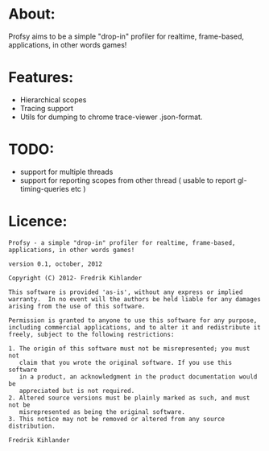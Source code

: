 # About:
Profsy aims to be a simple "drop-in" profiler for realtime, frame-based, applications, in other words games!

# Features:
- Hierarchical scopes
- Tracing support
- Utils for dumping to chrome trace-viewer .json-format.

# TODO:
- support for multiple threads
- support for reporting scopes from other thread ( usable to report gl-timing-queries etc )

# Licence:

```
Profsy - a simple "drop-in" profiler for realtime, frame-based, applications, in other words games!

version 0.1, october, 2012

Copyright (C) 2012- Fredrik Kihlander

This software is provided 'as-is', without any express or implied
warranty.  In no event will the authors be held liable for any damages
arising from the use of this software.

Permission is granted to anyone to use this software for any purpose,
including commercial applications, and to alter it and redistribute it
freely, subject to the following restrictions:

1. The origin of this software must not be misrepresented; you must not
   claim that you wrote the original software. If you use this software
   in a product, an acknowledgment in the product documentation would be
   appreciated but is not required.
2. Altered source versions must be plainly marked as such, and must not be
   misrepresented as being the original software.
3. This notice may not be removed or altered from any source distribution.

Fredrik Kihlander
```

